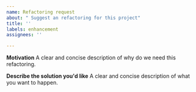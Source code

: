 ```yaml
---
name: Refactoring request
about: " Suggest an refactoring for this project"
title: ''
labels: enhancement
assignees: ''

---
```


**Motivation**
A clear and concise description of why do we need this refactoring.

**Describe the solution you'd like**
A clear and concise description of what you want to happen.
